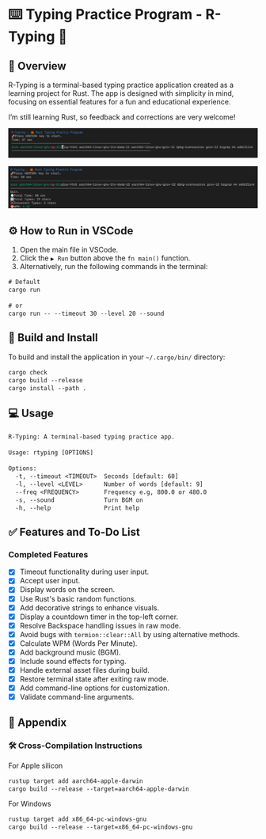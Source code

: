 # ⌨️ Typing Practice Program - R-Typing 🦀

## 📖 Overview
R-Typing is a terminal-based typing practice application created as a learning project for Rust. The app is designed with simplicity in mind, focusing on essential features for a fun and educational experience.

I’m still learning Rust, so feedback and corrections are very welcome!

![sample1](./Screenshot1.png)

![sample2](./Screenshot2.png)

## ⚙️ How to Run in VSCode

1. Open the main file in VSCode.
2. Click the `▶ Run` button above the `fn main()` function.
3. Alternatively, run the following commands in the terminal:

```shell
# Default
cargo run

# or
cargo run -- --timeout 30 --level 20 --sound
```

## 🔨 Build and Install

To build and install the application in your `~/.cargo/bin/` directory:

```shell
cargo check
cargo build --release
cargo install --path .
```

## 💻 Usage

```text
R-Typing: A terminal-based typing practice app.

Usage: rtyping [OPTIONS]

Options:
  -t, --timeout <TIMEOUT>  Seconds [default: 60]
  -l, --level <LEVEL>      Number of words [default: 9]
  --freq <FREQUENCY>       Frequency e.g, 800.0 or 480.0
  -s, --sound              Turn BGM on
  -h, --help               Print help
```

## ✅ Features and To-Do List

### Completed Features

- [x] Timeout functionality during user input.
- [x] Accept user input.
- [x] Display words on the screen.
- [x] Use Rust's basic random functions.
- [x] Add decorative strings to enhance visuals.
- [x] Display a countdown timer in the top-left corner.
- [x] Resolve Backspace handling issues in raw mode.
- [x] Avoid bugs with `termion::clear::All` by using alternative methods.
- [x] Calculate WPM (Words Per Minute).
- [x] Add background music (BGM).
- [x] Include sound effects for typing.
- [x] Handle external asset files during build.
- [x] Restore terminal state after exiting raw mode.
- [x] Add command-line options for customization.
- [x] Validate command-line arguments.

## 🔖 Appendix

### 🛠 Cross-Compilation Instructions

For Apple silicon

```shell
rustup target add aarch64-apple-darwin
cargo build --release --target=aarch64-apple-darwin
```

For Windows

```shell
rustup target add x86_64-pc-windows-gnu
cargo build --release --target=x86_64-pc-windows-gnu
```
